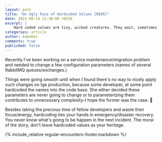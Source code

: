```yaml
---
layout: post
title: "On Ugly Face of Hardcoded Values [RE#5]"
date: 2021-08-14 12:30:00 +0330
excerpt: |
    Hard coded values are tiny, wicked creatures. They wait, sometimes for years, to spot the right moment and bring you down.
categories: article
author: babakks
comments: true
published: false
---
```


Recently I've been working on a service maintenance/migration problem and needed to change a few configuration parameters (names of several RabbitMQ queues/exchanges.)

Things were going smooth until when I found there's no way to nicely apply such changes on tge production, because some developer, at some point hardcoded the names into the code base. She either decided these parameters are never going to change or to parameterizing them contributes to unnecessary complexity–I hope the former was the case. 🤦

Besides taking the precious time of fellow developers and waste their focus/energy, hardcoding ties your hands in emergency/disaster recovery. You never know what's going to be happen in the next incident. The moral of the story, don't leave hardcoded values as your heritage. 

{% include_relative regular-encounters-footer.markdown %}
